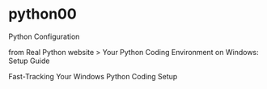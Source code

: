 # python00
Python Configuration

from Real Python website > Your Python Coding Environment on Windows: Setup Guide

Fast-Tracking Your Windows Python Coding Setup
